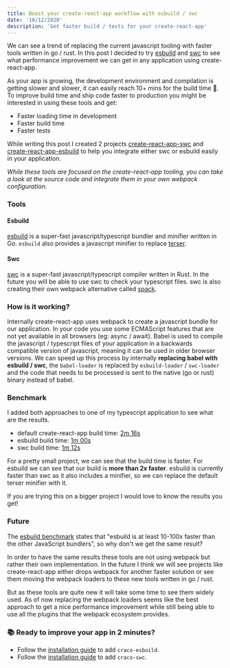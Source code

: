 ```yaml
---
title: Boost your create-react-app workflow with esbuild / swc
date: '10/12/2020'
description: 'Get faster build / tests for your create-react-app'
---
```


We can see a trend of replacing the current javascript tooling with faster tools written in go / rust. In this post I decided to try [esbuild](https://github.com/evanw/esbuild) and [swc](https://swc.rs/) to see what performance improvement we can get in any application using create-react-app.

As your app is growing, the development environment and compilation is getting slower and slower, it can easily reach 10+ mins for the build time 🐢. To improve build time and ship code faster to production you might be interested in using these tools and get:

- Faster loading time in development
- Faster build time
- Faster tests

While writing this post I created 2 projects [create-react-app-swc](https://github.com/pradel/create-react-app-swc) and [create-react-app-esbuild](https://github.com/pradel/create-react-app-esbuild) to help you integrate either swc or esbuild easily in your application.

_While these tools are focused on the create-react-app tooling, you can take a look at the source code and integrate them in your own webpack configuration._

### Tools

#### Esbuild

[esbuild](https://github.com/evanw/esbuild) is a super-fast javascript/typescript bundler and minifier written in Go. `esbuild` also provides a javascript minifier to replace [terser](https://github.com/terser/terser).

#### Swc

[swc](https://swc.rs/) is a super-fast javascript/typescript compiler written in Rust. In the future you will be able to use swc to check your typescript files. swc is also creating their own webpack alternative called [spack](https://swc.rs/docs/usage-spack-cli).

### How is it working?

Internally create-react-app uses webpack to create a javascript bundle for our application. In your code you use some ECMAScript features that are not yet available in all browsers (eg: async / await). Babel is used to compile the javascript / typescript files of your application in a backwards compatible version of javascript, meaning it can be used in older browser versions. We can speed up this process by internally **replacing babel with esbuild / swc**, the `babel-loader` is replaced by `esbuild-loader` / `swc-loader` and the code that needs to be processed is sent to the native (go or rust) binary instead of babel.

### Benchmark

I added both approaches to one of my typescript application to see what are the results.

- default create-react-app build time: [2m 16s](https://github.com/pradel/twoblocks/runs/1242465589?check_suite_focus=true)
- esbuild build time: [1m 00s](https://github.com/pradel/twoblocks/runs/1242471386?check_suite_focus=true)
- swc build time: [1m 12s](https://github.com/pradel/twoblocks/runs/1242474018?check_suite_focus=true)

For a pretty small project, we can see that the build time is faster. For esbuild we can see that our build is **more than 2x faster**. esbuild is currently faster than swc as it also includes a minifier, so we can replace the default terser minifier with it.

If you are trying this on a bigger project I would love to know the results you get!

### Future

The [esbuild benchmark](https://github.com/evanw/esbuild#benchmarks) states that "esbuild is at least 10-100x faster than the other JavaScript bundlers", so why don't we get the same result?

In order to have the same results these tools are not using webpack but rather their own implementation. In the future I think we will see projects like create-react-app either drops webpack for another faster solution or see them moving the webpack loaders to these new tools written in go / rust.

But as these tools are quite new it will take some time to see them widely used. As of now replacing the webpack loaders seems like the best approach to get a nice performance improvement while still being able to use all the plugins that the webpack ecosystem provides.

### 📚 Ready to improve your app in 2 minutes?

- Follow the [installation guide](https://github.com/pradel/create-react-app-esbuild/tree/main/packages/craco-esbuild) to add `craco-esbuild`.
- Follow the [installation guide](https://github.com/pradel/create-react-app-swc/tree/main/packages/craco-swc) to add `craco-swc`.
